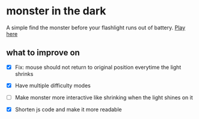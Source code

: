 # monster in the dark

A simple find the monster before your flashlight runs out of battery. [Play here](https://tiger-fish.github.io/monster-in-the-dark/)

## what to improve on
- [x] Fix: mouse should not return to original position everytime the light shrinks
- [x] Have multiple difficulty modes
- [ ] Make monster more interactive like shrinking when the light shines on it
- [x] Shorten js code and make it more readable

